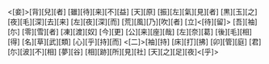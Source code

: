 <[妾]>[背][兒][者] [雖][待][来][不][益] [天][原] [振][左][氣][見][者] [黒][玉][之] [夜][毛][深][去][来] [左][夜][深][而] [荒][風][乃][吹][者] [立]<[待][留]> [吾][袖][尓] [零][雪][者] [凍][渡][奴] [今][更] [公][来][座][哉] [左][奈][葛] [後][毛][相][得] [名][草][武][類] [心][乎][持][而] <[二]>[袖][持] [床][打][拂] [卯][管][庭] [君][尓][波][不][相] [夢][谷] [相][跡][所][見][社] [天][之][足][夜]<[乎]>
